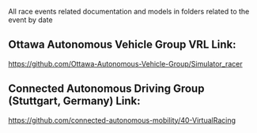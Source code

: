 All race events related documentation and models in folders related to the event by date

## Ottawa Autonomous Vehicle Group VRL Link:
https://github.com/Ottawa-Autonomous-Vehicle-Group/Simulator_racer

## Connected Autonomous Driving Group (Stuttgart, Germany) Link:
https://github.com/connected-autonomous-mobility/40-VirtualRacing
